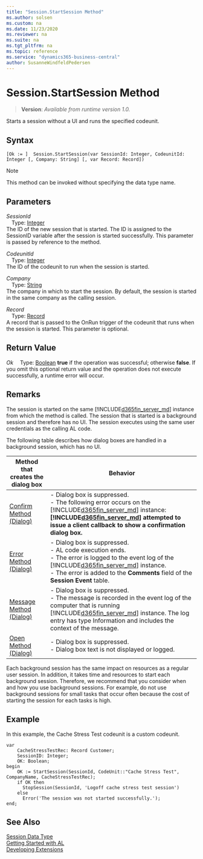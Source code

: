 ```yaml
---
title: "Session.StartSession Method"
ms.author: solsen
ms.custom: na
ms.date: 11/23/2020
ms.reviewer: na
ms.suite: na
ms.tgt_pltfrm: na
ms.topic: reference
ms.service: "dynamics365-business-central"
author: SusanneWindfeldPedersen
---
```

[//]: # (START>DO_NOT_EDIT)
[//]: # (IMPORTANT:Do not edit any of the content between here and the END>DO_NOT_EDIT.)
[//]: # (Any modifications should be made in the .xml files in the ModernDev repo.)
# Session.StartSession Method
> **Version**: _Available from runtime version 1.0._

Starts a session without a UI and runs the specified codeunit.


## Syntax
```
[Ok := ]  Session.StartSession(var SessionId: Integer, CodeunitId: Integer [, Company: String] [, var Record: Record])
```
> [!NOTE]
> This method can be invoked without specifying the data type name.
## Parameters
*SessionId*  
&emsp;Type: [Integer](../integer/integer-data-type.md)  
The ID of the new session that is started. The ID is assigned to the SessionID variable after the session is started successfully. This parameter is passed by reference to the method.
          
*CodeunitId*  
&emsp;Type: [Integer](../integer/integer-data-type.md)  
The ID of the codeunit to run when the session is started.
        
*Company*  
&emsp;Type: [String](../string/string-data-type.md)  
The company in which to start the session. By default, the session is started in the same company as the calling session.
        
*Record*  
&emsp;Type: [Record](../record/record-data-type.md)  
A record that is passed to the OnRun trigger of the codeunit that runs when the session is started. This parameter is optional.
          


## Return Value
*Ok*
&emsp;Type: [Boolean](../boolean/boolean-data-type.md)
**true** if the operation was successful; otherwise **false**.   If you omit this optional return value and the operation does not execute successfully, a runtime error will occur.  


[//]: # (IMPORTANT: END>DO_NOT_EDIT)

## Remarks  
 The session is started on the same [!INCLUDE[d365fin_server_md](../../includes/d365fin_server_md.md)] instance from which the method is called. The session that is started is a background session and therefore has no UI. The session executes using the same user credentials as the calling AL code.  

 The following table describes how dialog boxes are handled in a background session, which has no UI.  

|Method that creates the dialog box|Behavior|  
|------------------------------------------|--------------|  
|[Confirm Method \(Dialog\)](../library.md)|-   Dialog box is suppressed.<br />-   The following error occurs on the [!INCLUDE[d365fin_server_md](../../includes/d365fin_server_md.md)] instance: **[!INCLUDE[d365fin_server_md](../../includes/d365fin_server_md.md)] attempted to issue a client callback to show a confirmation dialog box.**|  
|[Error Method \(Dialog\)](../library.md)|-   Dialog box is suppressed.<br />-   AL code execution ends.<br />-   The error is logged to the event log of the [!INCLUDE[d365fin_server_md](../../includes/d365fin_server_md.md)] instance.<br />-   The error is added to the **Comments** field of the **Session Event** table.|  
|[Message Method \(Dialog\)](../library.md)|-   Dialog box is suppressed.<br />-   The message is recorded in the event log of the computer that is running [!INCLUDE[d365fin_server_md](../../includes/d365fin_server_md.md)] instance. The log entry has type Information and includes the context of the message.|  
|[Open Method \(Dialog\)](../library.md)|-   Dialog box is suppressed.<br />-   Dialog box text is not displayed or logged.|  

 Each background session has the same impact on resources as a regular user session. In addition, it takes time and resources to start each background session. Therefore, we recommend that you consider when and how you use background sessions. For example, do not use background sessions for small tasks that occur often because the cost of starting the session for each tasks is high.  

## Example  
 In this example, the Cache Stress Test codeunit is a custom codeunit.  

```al
var
    CacheStressTestRec: Record Customer;
    SessionID: Integer;
    OK: Boolean;
begin  
    OK := StartSession(SessionId, CodeUnit::"Cache Stress Test", CompanyName, CacheStressTestRec);  
    if OK then  
      StopSession(SessionId, 'Logoff cache stress test session')  
    else  
      Error('The session was not started successfully.');  
end;
```  

## See Also
[Session Data Type](session-data-type.md)  
[Getting Started with AL](../../devenv-get-started.md)  
[Developing Extensions](../../devenv-dev-overview.md)